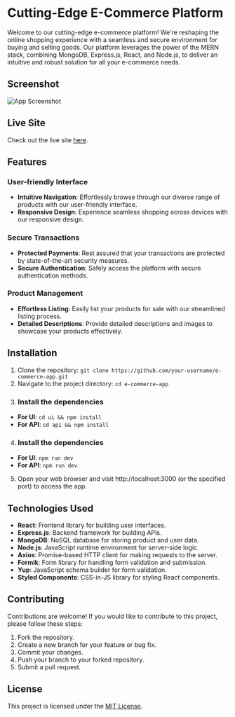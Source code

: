 # Cutting-Edge E-Commerce Platform

Welcome to our cutting-edge e-commerce platform! We're reshaping the online shopping experience with a seamless and secure environment for buying and selling goods. Our platform leverages the power of the MERN stack, combining MongoDB, Express.js, React, and Node.js, to deliver an intuitive and robust solution for all your e-commerce needs.

## Screenshot

![App Screenshot]()

## Live Site

Check out the live site [here]().

## Features

### User-friendly Interface

- **Intuitive Navigation**: Effortlessly browse through our diverse range of products with our user-friendly interface.
- **Responsive Design**: Experience seamless shopping across devices with our responsive design.

### Secure Transactions

- **Protected Payments**: Rest assured that your transactions are protected by state-of-the-art security measures.
- **Secure Authentication**: Safely access the platform with secure authentication methods.

### Product Management

- **Effortless Listing**: Easily list your products for sale with our streamlined listing process.
- **Detailed Descriptions**: Provide detailed descriptions and images to showcase your products effectively.

## Installation

1. Clone the repository: `git clone https://github.com/your-username/e-commerce-app.git`
2. Navigate to the project directory: `cd e-commerce-app`
3. ### Install the dependencies

- **For UI**: `cd ui && npm install`
- **For API**: `cd api && npm install`

4. ### Install the dependencies

- **For UI**: `npm run dev`
- **For API**: `npm run dev`

5. Open your web browser and visit http://localhost:3000 (or the specified port) to access the app.

## Technologies Used

- **React**: Frontend library for building user interfaces.
- **Express.js**: Backend framework for building APIs.
- **MongoDB**: NoSQL database for storing product and user data.
- **Node.js**: JavaScript runtime environment for server-side logic.
- **Axios**: Promise-based HTTP client for making requests to the server.
- **Formik**: Form library for handling form validation and submission.
- **Yup**: JavaScript schema builder for form validation.
- **Styled Components**: CSS-in-JS library for styling React components.

## Contributing

Contributions are welcome! If you would like to contribute to this project, please follow these steps:

1. Fork the repository.
2. Create a new branch for your feature or bug fix.
3. Commit your changes.
4. Push your branch to your forked repository.
5. Submit a pull request.

## License

This project is licensed under the [MIT License](LICENSE).
